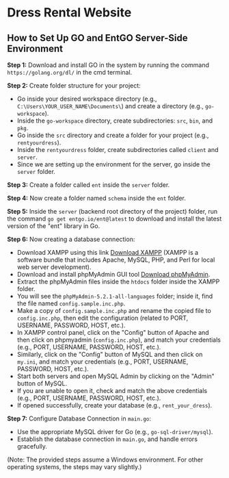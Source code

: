 # Dress Rental Website

## How to Set Up GO and EntGO Server-Side Environment

**Step 1:** Download and install GO in the system by running the command `https://golang.org/dl/` in the cmd terminal.

**Step 2:** Create folder structure for your project:
- Go inside your desired workspace directory (e.g., `C:\Users\YOUR_USER_NAME\Documents\`) and create a directory (e.g., `go-workspace`).
- Inside the `go-workspace` directory, create subdirectories: `src`, `bin`, and `pkg`.
- Go inside the `src` directory and create a folder for your project (e.g., `rentyourdress`).
- Inside the `rentyourdress` folder, create subdirectories called `client` and `server`.
- Since we are setting up the environment for the server, go inside the `server` folder.

**Step 3:** Create a folder called `ent` inside the `server` folder.

**Step 4:** Now create a folder named `schema` inside the `ent` folder.

**Step 5:** Inside the `server` (backend root directory of the project) folder, run the command `go get entgo.io/ent@latest` to download and install the latest version of the "ent" library in Go.

**Step 6:** Now creating a database connection:
- Download XAMPP using this link [Download XAMPP](https://www.apachefriends.org/index.html) (XAMPP is a software bundle that includes Apache, MySQL, PHP, and Perl for local web server development).
- Download and install phpMyAdmin GUI tool [Download phpMyAdmin](https://www.phpmyadmin.net/).
- Extract the phpMyAdmin files inside the `htdocs` folder inside the XAMPP folder.
- You will see the `phpMyAdmin-5.2.1-all-languages` folder; inside it, find the file named `config.sample.inc.php`.
- Make a copy of `config.sample.inc.php` and rename the copied file to `config.inc.php`, then edit the configuration (related to PORT, USERNAME, PASSWORD, HOST, etc.).
- In XAMPP control panel, click on the "Config" button of Apache and then click on phpmyadmin (`config.inc.php`), and match your credentials (e.g., PORT, USERNAME, PASSWORD, HOST, etc.).
- Similarly, click on the "Config" button of MySQL and then click on `my.ini`, and match your credentials (e.g., PORT, USERNAME, PASSWORD, HOST, etc.).
- Start both servers and open MySQL Admin by clicking on the "Admin" button of MySQL.
- If you are unable to open it, check and match the above credentials (e.g., PORT, USERNAME, PASSWORD, HOST, etc.).
- If opened successfully, create your database (e.g., `rent_your_dress`).

**Step 7:** Configure Database Connection in `main.go`:
- Use the appropriate MySQL driver for Go (e.g., `go-sql-driver/mysql`).
- Establish the database connection in `main.go`, and handle errors gracefully.

(Note: The provided steps assume a Windows environment. For other operating systems, the steps may vary slightly.)
